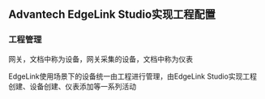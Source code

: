 ## Advantech EdgeLink Studio实现工程配置

### 工程管理　

网关，文档中称为设备，网关采集的设备，文档中称为仪表

EdgeLink使用场景下的设备统一由工程进行管理，由EdgeLink Studio实现工程创建、设备创建、仪表添加等一系列活动
